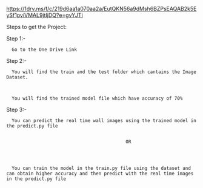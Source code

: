 https://1drv.ms/f/c/219d6aa1a070aa2a/EutQKN56a9dMsh6BZPsEAQAB2k5EySf1pviVMAL9jtIjDQ?e=gvYJTi

Steps to get the Project:


Step 1:-



      Go to the One Drive Link



Step 2:-



      You will find the train and the test folder which cantains the Image Dataset.



      You will find the trained model file which have accuracy of 70%



Step 3:-


      You can predict the real time wall images using the trained model in the predict.py file


                                                OR




      You can train the model in the train.py file using the dataset and can obtain higher accuracy and then predict with the real time images in the predict.py file
